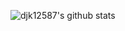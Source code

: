 ![djk12587's github stats](https://github-readme-stats.vercel.app/api?username=djk12587&show_icons=true&theme=prussian&count_private=true&hide_border=true&bg_color=00000000&hide_title=true&text_color=777777)
